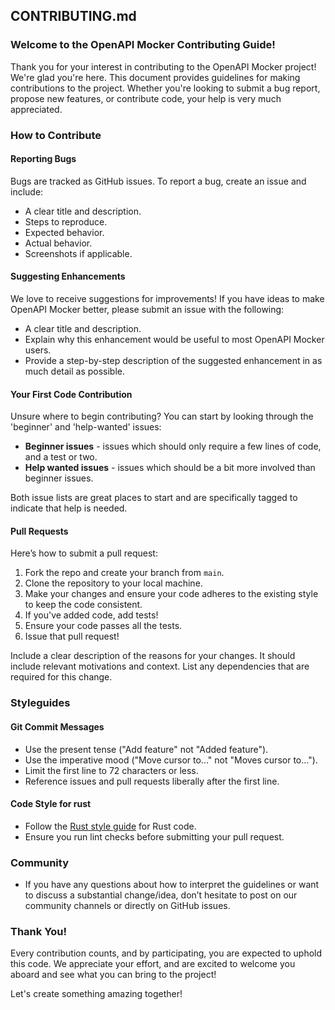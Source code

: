 ## CONTRIBUTING.md

### Welcome to the OpenAPI Mocker Contributing Guide!

Thank you for your interest in contributing to the OpenAPI Mocker project! We're glad you're here. This document provides guidelines for making contributions to the project. Whether you're looking to submit a bug report, propose new features, or contribute code, your help is very much appreciated.

### How to Contribute

#### Reporting Bugs

Bugs are tracked as GitHub issues. To report a bug, create an issue and include:

- A clear title and description.
- Steps to reproduce.
- Expected behavior.
- Actual behavior.
- Screenshots if applicable.

#### Suggesting Enhancements

We love to receive suggestions for improvements! If you have ideas to make OpenAPI Mocker better, please submit an issue with the following:

- A clear title and description.
- Explain why this enhancement would be useful to most OpenAPI Mocker users.
- Provide a step-by-step description of the suggested enhancement in as much detail as possible.

#### Your First Code Contribution

Unsure where to begin contributing? You can start by looking through the 'beginner' and 'help-wanted' issues:

- **Beginner issues** - issues which should only require a few lines of code, and a test or two.
- **Help wanted issues** - issues which should be a bit more involved than beginner issues.

Both issue lists are great places to start and are specifically tagged to indicate that help is needed.

#### Pull Requests

Here’s how to submit a pull request:

1. Fork the repo and create your branch from `main`.
2. Clone the repository to your local machine.
3. Make your changes and ensure your code adheres to the existing style to keep the code consistent.
4. If you've added code, add tests!
5. Ensure your code passes all the tests.
6. Issue that pull request!

Include a clear description of the reasons for your changes. It should include relevant motivations and context. List any dependencies that are required for this change.

### Styleguides

#### Git Commit Messages

- Use the present tense ("Add feature" not "Added feature").
- Use the imperative mood ("Move cursor to..." not "Moves cursor to...").
- Limit the first line to 72 characters or less.
- Reference issues and pull requests liberally after the first line.

#### Code Style for rust

- Follow the [Rust style guide](https://doc.rust-lang.org/1.0.0/style/README.html) for Rust code.
- Ensure you run lint checks before submitting your pull request.

### Community

- If you have any questions about how to interpret the guidelines or want to discuss a substantial change/idea, don’t hesitate to post on our community channels or directly on GitHub issues.

### Thank You!

Every contribution counts, and by participating, you are expected to uphold this code. We appreciate your effort, and are excited to welcome you aboard and see what you can bring to the project!

Let's create something amazing together!
